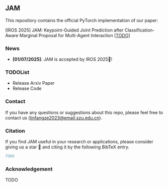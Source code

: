 ## JAM

This repository contains the official PyTorch implementation of our paper:

[IROS 2025] JAM: Keypoint-Guided Joint Prediction after Classification-Aware Marginal Proposal for Multi-Agent Interaction [[TODO](TODO)]

### News

- **[01/07/2025]**: JAM is accepted by IROS 2025🎉!

### TODOList
- Release Arxiv Paper
- Release Code

### Contact

If you have any questions or suggestions about this repo, please feel free to contact us (linfangze2023@email.szu.edu.cn).

### Citation

If you find JAM useful in your research or applications, please consider giving us a star 🌟 and citing it by the following BibTeX entry.

```BibTeX
TODO
```

### Acknowledgement
TODO

